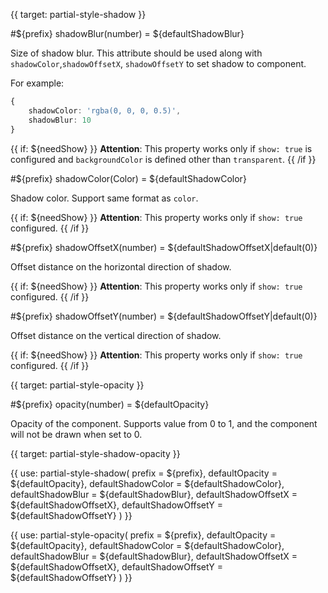 
{{ target: partial-style-shadow }}

#${prefix} shadowBlur(number) = ${defaultShadowBlur}

<ExampleUIControlNumber default="${defaultShadowBlur}" min="0" step="0.5" />

Size of shadow blur. This attribute should be used along with `shadowColor`,`shadowOffsetX`, `shadowOffsetY` to set shadow to component.

For example:
```ts
{
    shadowColor: 'rgba(0, 0, 0, 0.5)',
    shadowBlur: 10
}
```

{{ if: ${needShow} }}
**Attention**: This property works only if `show: true` is configured and `backgroundColor` is defined other than `transparent`.
{{ /if }}

#${prefix} shadowColor(Color) = ${defaultShadowColor}

<ExampleUIControlColor default="${defaultShadowColor}" />

Shadow color. Support same format as `color`.

{{ if: ${needShow} }}
**Attention**: This property works only if `show: true` configured.
{{ /if }}

#${prefix} shadowOffsetX(number) = ${defaultShadowOffsetX|default(0)}

<ExampleUIControlNumber default="${defaultShadowOffsetX|default(0)}" step="0.5" />

Offset distance on the horizontal direction of shadow.

{{ if: ${needShow} }}
**Attention**: This property works only if `show: true` configured.
{{ /if }}

#${prefix} shadowOffsetY(number) = ${defaultShadowOffsetY|default(0)}

<ExampleUIControlNumber default="${defaultShadowOffsetY|default(0)}" step="0.5" />

Offset distance on the vertical direction of shadow.

{{ if: ${needShow} }}
**Attention**: This property works only if `show: true` configured.
{{ /if }}



{{ target: partial-style-opacity }}

#${prefix} opacity(number) = ${defaultOpacity}

<ExampleUIControlNumber default="${defaultOpacity|default(1)}" min="0" max="1" step="0.01" />

Opacity of the component. Supports value from 0 to 1, and the component will not be drawn when set to 0.



{{ target: partial-style-shadow-opacity }}

{{ use: partial-style-shadow(
    prefix = ${prefix},
    defaultOpacity = ${defaultOpacity},
    defaultShadowColor = ${defaultShadowColor},
    defaultShadowBlur = ${defaultShadowBlur},
    defaultShadowOffsetX = ${defaultShadowOffsetX},
    defaultShadowOffsetY = ${defaultShadowOffsetY}
) }}

{{ use: partial-style-opacity(
    prefix = ${prefix},
    defaultOpacity = ${defaultOpacity},
    defaultShadowColor = ${defaultShadowColor},
    defaultShadowBlur = ${defaultShadowBlur},
    defaultShadowOffsetX = ${defaultShadowOffsetX},
    defaultShadowOffsetY = ${defaultShadowOffsetY}
) }}

